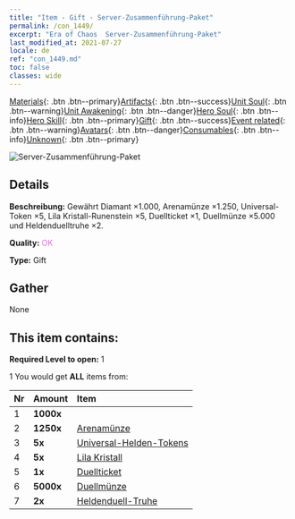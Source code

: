 ```yaml
---
title: "Item - Gift - Server-Zusammenführung-Paket"
permalink: /con_1449/
excerpt: "Era of Chaos  Server-Zusammenführung-Paket"
last_modified_at: 2021-07-27
locale: de
ref: "con_1449.md"
toc: false
classes: wide
---
```

 [Materials](/ItemsDE/){: .btn .btn--primary}[Artifacts](/ItemsDE/Artifacts/){: .btn .btn--success}[Unit Soul](/ItemsDE/UnitSoul/){: .btn .btn--warning}[Unit Awakening](/ItemsDE/UnitAwakening/){: .btn .btn--danger}[Hero Soul](/ItemsDE/HeroSoul/){: .btn .btn--info}[Hero Skill](/ItemsDE/HeroSkill/){: .btn .btn--primary}[Gift](/ItemsDE/Gift/){: .btn .btn--success}[Event related](/ItemsDE/Events/){: .btn .btn--warning}[Avatars](/ItemsDE/Avatars/){: .btn .btn--danger}[Consumables](/ItemsDE/Consumables/){: .btn .btn--info}[Unknown](/ItemsDE/Unknown/){: .btn .btn--primary}

 ![Server-Zusammenführung-Paket](/images/t/i_907063.png)

## Details
 **Beschreibung:** Gewährt Diamant ×1.000, Arenamünze ×1.250, Universal-Token ×5, Lila Kristall-Runenstein ×5, Duellticket ×1, Duellmünze ×5.000 und Heldenduelltruhe ×2.

 **Quality:** <span style="color: #DA70D6">OK</span>

 **Type:** Gift

## Gather

  None

## This item contains:

 **Required Level to open:** 1

 1 You would get **ALL** items  from:

  | Nr | Amount |     Item    |
  |:---|:-------|:------------|
  | 1 |  **1000x** | <i class="fas fa-gem"/> |  | 
  | 2 |  **1250x** | [Arenamünze](/ItemsDE/con_903/) |  | 
  | 3 |  **5x** | [Universal-Helden-Tokens](/ItemsDE/her_358/) |  | 
  | 4 |  **5x** | [Lila Kristall](/ItemsDE/con_720/) |  | 
  | 5 |  **1x** | [Duellticket](/ItemsDE/con_784/) |  | 
  | 6 |  **5000x** | [Duellmünze](/ItemsDE/con_907/) |  | 
  | 7 |  **2x** | [Heldenduell-Truhe](/ItemsDE/con_1008/) |  | 
